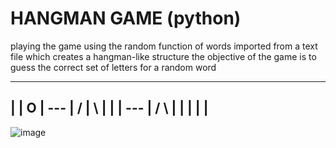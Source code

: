 # HANGMAN GAME (python)
playing the game using the random function of words imported from a text file which creates a hangman-like structure
the objective of the game is to guess the correct set of letters for a random word

  -----
  |   |
  O   |
 ---  |
/ | \ |
  |   |
 ---  |
/   \ |
|   | |
      |
-------
![image](https://github.com/aakarsh27/hangman/assets/71917139/25d539c1-7c38-4b91-ab46-4263be814365)


